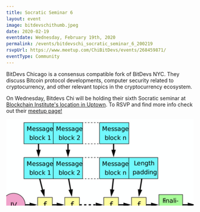 ```yaml
---
title: Socratic Seminar 6
layout: event
image: bitdevschithumb.jpeg
date: 2020-02-19
eventdate: Wednesday, February 19th, 2020
permalink: /events/bitdevschi_socratic_seminar_6_200219
rsvpUrl: https://www.meetup.com/ChiBitDevs/events/268459871/
eventType: Community
---
```

BitDevs Chicago is a consensus compatible fork of BitDevs NYC. They discuss Bitcoin protocol developments, computer security related to cryptocurrency, and other relevant topics in the cryptocurrency ecosystem.

On Wednesday, Bitdevs Chi will be holding their sixth Socratic seminar at <a href="https://theblockchaininstitute.org/contact-us/" target="_blank" rel="noopener">Blockchain Institute's location in Uptown</a>. To RSVP and find more info check out their <a href="https://www.meetup.com/ChiBitDevs/events/268459871/" target="_blank" rel="noopener">meetup page!</a>

<img src="/assets/img/bitdevschithumb.jpeg"> 
